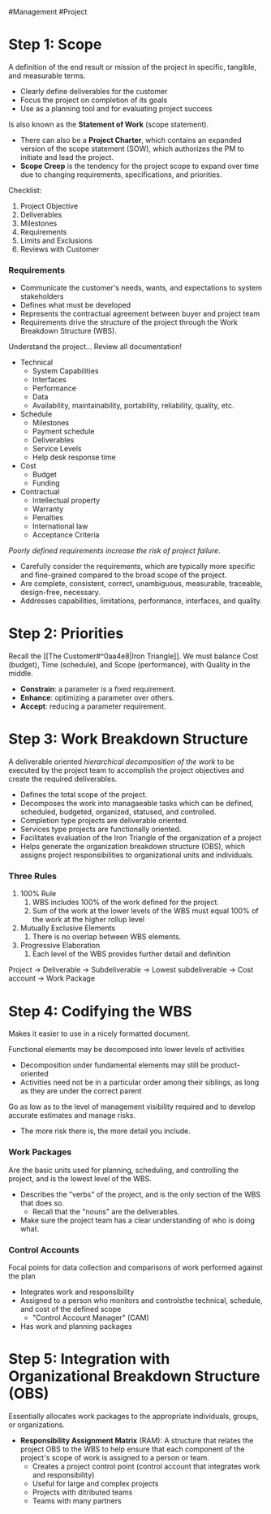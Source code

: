 #Management #Project 
# Step 1: Scope
A definition of the end result or mission of the project in specific, tangible, and measurable terms.
- Clearly define deliverables for the customer
- Focus the project on completion of its goals
- Use as a planning tool and for evaluating project success

Is also known as the **Statement of Work** (scope statement).
- There can also be a **Project Charter**, which contains an expanded version of the scope statement (SOW), which authorizes the PM to initiate and lead the project.
- **Scope Creep** is the tendency for the project scope to expand over time due to changing requirements, specifications, and priorities.

Checklist:
1. Project Objective
2. Deliverables
3. Milestones
4. Requirements
5. Limits and Exclusions
6. Reviews with Customer

### Requirements
- Communicate the customer's needs, wants, and expectations to system stakeholders
- Defines what must be developed
- Represents the contractual agreement between buyer and project team
- Requirements drive the structure of the project through the Work Breakdown Structure (WBS).

Understand the project... Review all documentation!
- Technical
	- System Capabilities
	- Interfaces
	- Performance
	- Data
	- Availability, maintainability, portability, reliability, quality, etc.
- Schedule
	- Milestones
	- Payment schedule
	- Deliverables
	- Service Levels
	- Help desk response time
- Cost
	- Budget
	- Funding
- Contractual
	- Intellectual property
	- Warranty
	- Penalties
	- International law
	- Acceptance Criteria

*Poorly defined requirements increase the risk of project failure*.
- Carefully consider the requirements, which are typically more specific and fine-grained compared to the broad scope of the project.
- Are complete, consistent, correct, unambiguous, measurable, traceable, design-free, necessary.
- Addresses capabilities, limitations, performance, interfaces, and quality.

# Step 2: Priorities
Recall the [[The Customer#^0aa4e8|Iron Triangle]]. We must balance Cost (budget), Time (schedule), and Scope (performance), with Quality in the middle.
- **Constrain**: a parameter is a fixed requirement.
- **Enhance**: optimizing a parameter over others.
- **Accept**: reducing a parameter requirement.

# Step 3: Work Breakdown Structure
A deliverable oriented *hierarchical decomposition of the work* to be executed by the project team to accomplish the project objectives and create the required deliverables.
- Defines the total scope of the project.
- Decomposes the work into managaeable tasks which can be defined, scheduled, budgeted, organized, statused, and controlled.
- Completion type projects are deliverable oriented.
- Services type projects are functionally oriented.
- Facilitates evaluation of the Iron Triangle of the organization of a project
- Helps generate the organization breakdown structure (OBS), which assigns project responsibilities to organizational units and individuals.

### Three Rules
1. 100% Rule
	1. WBS includes 100% of the work defined for the project.
	2. Sum of the work at the lower levels of the WBS must equal 100% of the work at the higher rollup level
2. Mutually Exclusive Elements
	1. There is no overlap between WBS elements.
3. Progressive Elaboration
	1. Each level of the WBS provides further detail and definition

Project -> Deliverable -> Subdeliverable -> Lowest subdeliverable -> Cost account -> Work Package

# Step 4: Codifying the WBS
Makes it easier to use in a nicely formatted document.

Functional elements may be decomposed into lower levels of activities 
- Decomposition under fundamental elements may still be product-oriented
- Activities need not be in a particular order among their siblings, as long as they are under the correct parent

Go as low as to the level of management visibility required and to develop accurate estimates and manage risks.
- The more risk there is, the more detail you include.

### Work Packages
Are the basic units used for planning, scheduling, and controlling the project, and is the lowest level of the WBS.
- Describes the "verbs" of the project, and is the only section of the WBS that does so.
	- Recall that the "nouns" are the deliverables.
- Make sure the project team has a clear understanding of who is doing what.

### Control Accounts
Focal points for data collection and comparisons of work performed against the plan
- Integrates work and responsibility
- Assigned to a person who monitors and controlsthe technical, schedule, and cost of the defined scope
	- "Control Account Manager" (CAM)
- Has work and planning packages
# Step 5: Integration with Organizational Breakdown Structure (OBS)
Essentially allocates work packages to the appropriate individuals, groups, or organizations.
- **Responsibility Assignment Matrix** (RAM): A structure that relates the project OBS to the WBS to help ensure that each component of the project's scope of work is assigned to a person or team.
	- Creates a project control point (control account that integrates work and responsibility)
	- Useful for large and complex projects
	-  Projects with ditributed teams
	-  Teams with many partners